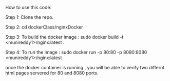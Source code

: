 
How to use this code:

Step 1: Clone the repo.

Step 2: cd dockerClass/nginxDocker

Step 3: To build the docker image :  sudo docker build -t <munireddy1<your reponame>>/nginx:latest  .
  
Step 4: To run the image : sudo docker run -p 80:80 -p 8080:8080 <munireddy1<your reponame>>/nginx:latest
  
once the docker container is running , you will be able to verify two differnt html pages servered for 80 and 8080 ports.

